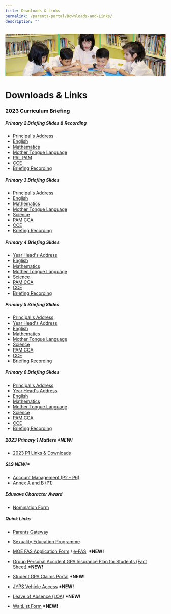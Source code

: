 ```yaml
---
title: Downloads & Links
permalink: /parents-portal/Downloads-and-Links/
description: ""
---
```

![](/images/banner.gif)

Downloads & Links
=================

### 2023 Curriculum Briefing

##### **Primary 2 Briefing Slides & Recording**

*   [Principal's Address](/files/2023%20P2%20P%20Welcome_Address.pdf)
*   [English](/files/2023%20P2%20EL%20Curriculum%20Briefing.pdf)
*   [Mathematics](/files/2023%20P2%20MA%20Curriculum%20Briefing.pdf)
*   [Mother Tongue Language](/files/2023%20P2%20MTL%20Curriculum%20Briefing.pdf)
*   [PAL PAM](/files/2023%20P2%20PAL%20PAM%20Curriculum%20Briefing.pdf)
*   [CCE](/files/CCE%20Briefing%20for%20P2%20parents%202023.pdf)
*   [Briefing Recording](https://drive.google.com/file/d/1Zn-28oWzptc-5pvk8RSwKt39RwxhhN_6/view?usp=sharing)


##### **Primary 3 Briefing Slides**  

*   [Principal's Address](/files/2023%20P3%20P%20Address%202023.pdf)
*   [English](/files/2023%20P3%20EL%20Cclm%20Briefing_upload.pdf)
*   [Mathematics](/files/2023%20P3%20MA%20Curriculum%20Briefing.pdf)
*   [Mother Tongue Language](/files/2023%20P3%20MTL%20Curriculum%20Briefing.pdf)
*   [Science](/files/Primary%203_SCI%2013%20Jan.pdf)
*   [PAM CCA](/files/2023%20P3%20PAM%20CCA%20Curriculum%20Briefing.pdf)
*   [CCE](/files/CCE%20Briefing%20for%20P3%20parents%202023.pdf)
*   [Briefing Recording](https://drive.google.com/file/d/1b0wGLX4sm8CSj-N9E6dizuRe2UTTIhyI/view?usp=sharing)


##### **Primary 4 Briefing Slides**  

*   [Year Head's Address](/files/2023%20YH%20Presentation%20for%20Curriculum%20Briefing%20P4.pdf)
*   [English](/files/2023%20P4%20EL%20Cclm%20Briefing%20uploading.pdf)
*   [Mathematics](/files/2023%20P4%20MA%20Curriculum%20Briefing.pdf)
*   [Mother Tongue Language](/files/2023%20P4%20MTL%20Curriculum%20Briefing.pdf)
*   [Science](/files/2023%20P4%20SCI%20Curriculum%20Briefing.pdf)
*   [PAM CCA](/files/2023%20PAM%20CCA%20Curriculum%20Briefing.pdf)
*   [CCE](/files/CCE%20Briefing%20for%20P4%20parents%202023.pdf)
*   [Briefing Recording](https://drive.google.com/file/d/1weLQFWfjTZfjTJ2UqQfnKBHWZHoRHILo/view?usp=sharing)


##### **Primary 5 Briefing Slides**  

*   [Principal's Address](/files/Curriculum%20Briefing%202023%20for%20PSLE%20Changes%20and%20DSA_P5%20Principal.pdf)
*   [Year Head's Address](/files/P5%20Currciulum%20Briefing%202023_YH%20updated.pdf)
*   [English](/files/2023%20P5%20Std%20EL%20%20Fdn%20EL%20Presentation%20for%20Curriculum%20Briefing%20uploading.pdf)
*   [Mathematics](/files/2023%20P5%20MA%20Curriculum%20Briefing.pdf)
*   [Mother Tongue Language](/files/2023%20P5%20MTL%20Curriculum%20Briefing.pdf)
*   [Science](/files/Primary%205_SCI%2017%20Jan.pdf)
*   [PAM CCA](/files/2023%20P5%20PAM%20CCA%20Curriculum%20Briefing.pdf)
*   [CCE](/files/CCE%20Briefing%20for%20P5%20parents%202023.pdf)
*   [Briefing Recording](https://drive.google.com/file/d/1wkwiCv5skDIXC0-syTdLhuTN6msOMoIK/view?usp=sharing)


##### **Primary 6 Briefing Slides**  

*   [Principal's Address](/files/2023%20P6%20Curriculum%20Briefing%202023%20for%20DSA_Principal.pdf)
*   [Year Head's Address](/files/2023%20YH%20P6%20Currciulum%20Briefing%202023.pdf)
*   [English](/files/2023%20P6%20Std%20EL%20%20Fdn%20EL%20Presentation%20for%20Curriculum%20Briefing%20uploading.pdf)
*   [Mathematics](/files/2023%20P6%20MA%20Curriculum%20Briefing.pdf)
*   [Mother Tongue Language](/files/2023%20P6%20MTL%20Curriculum%20Briefing.pdf)
*   [Science](/files/Primary%206_SCI%2018%20Jan.pdf)
*   [PAM CCA](/files/P6%20Curriculum%20Briefing%202023_PAMCCA.pdf)
*   [CCE](/files/CCE%20Briefing%20for%20P6%20parents%202023.pdf)
*   [Briefing Recording](https://drive.google.com/file/d/1QxLOBtaKAQ5sMV0XtFr3WhHRMNF0q4Vq/view?usp=sharing)

##### **2023 Primary 1 Matters \*NEW!**

*   [2023 P1 Links & Downloads](https://go.gov.sg/jyps2023p1)

##### **SLS NEW!\***

*   [Account Management (P2 - P6)](/files/SLS%20AccountManagement.pdf)
*   [Annex A and B (P1)](/files/2Annex%20A%20and%20B%20for%20SLS_P1.pdf)

##### **Edusave Character Award**

*   [Nomination Form](/files/Nomination%20Form.pdf)


##### **Quick Links**

*   [Parents Gateway](/files/Instructional%20Guide%20to%20Onboard.pdf)
*   [Sexuality Education Programme](https://junyuanpri-moe-edu-sg-admin.cwp.sg/departments/character-n-citizenship-education/sexuality-education-programme-sed)
*   [MOE FAS Application Form](https://junyuanpri.moe.edu.sg/qql/slot/u499/Downloads/GGAS_Application%20Form.pdf) / [e-FAS](https://go.gov.sg/moe-efas)  **\*NEW!**
*   [Group Personal Accident GPA Insurance Plan for Students (Fact Sheet)](https://junyuanpri.moe.edu.sg/qql/slot/u499/2023/Product%20Fact%20Sheet%20Year%202023.pdf) **\*NEW!**
*   [Student GPA Claims Portal](https://studentgpa.incomegroupins.com.sg/) **\*NEW!**
*   [JYPS Vehicle Access](https://go.gov.sg/jyps-vehicle-access) **\*NEW!**  
    
*   [Leave of Absence (LOA)](https://go.gov.sg/jyps-loa) **\*NEW!**
*   [WaitList Form](https://go.gov.sg/jypswaitlistform) **\*NEW!**